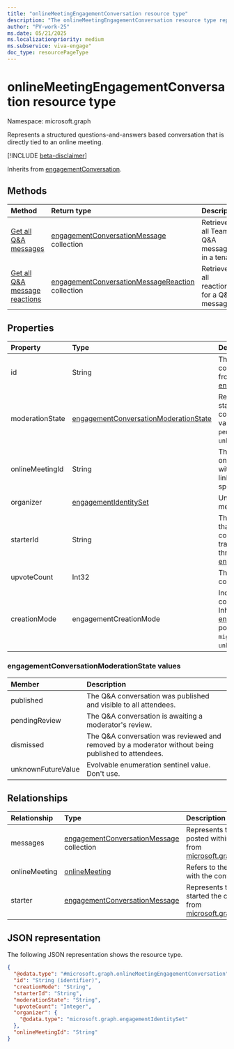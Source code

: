 ```yaml
---
title: "onlineMeetingEngagementConversation resource type"
description: "The onlineMeetingEngagementConversation resource type represents a structured Q&A thread that is directly tied to an online meeting."
author: "PV-work-25"
ms.date: 05/21/2025
ms.localizationpriority: medium
ms.subservice: viva-engage"
doc_type: resourcePageType
---
```


# onlineMeetingEngagementConversation resource type

Namespace: microsoft.graph

Represents a structured questions-and-answers based conversation that is directly tied to an online meeting.

[!INCLUDE [beta-disclaimer](../../includes/beta-disclaimer.md)]


Inherits from [engagementConversation](../resources/engagementconversation.md).


## Methods
|Method|Return type|Description|
|:---|:---|:---|
|[Get all Q&A messages](../api/employeeexperience-getallonlinemeetingmessages.md)|[engagementConversationMessage](../resources/engagementconversationmessage.md) collection|Retrieves all Teams Q&A messages in a tenant|
|[Get all Q&A message reactions](../api/employeeexperience-getallonlinemeetingmessagereactions.md)|[engagementConversationMessageReaction](../resources/engagementconversationmessagereaction.md) collection|Retrieves all reactions for a Q&A message|


## Properties
|Property|Type|Description|
|:---|:---|:---|
| id | String | The unique identifier for the conversation object. Inherited from [entity](../resources/entity.md). Inherits from [entity](../resources/entity.md) |
|moderationState|[engagementConversationModerationState](#engagementconversationmoderationstate-values)|Represents the moderation status of the conversation.The possible values are: `published`, `pendingReview`, `dismissed`, `unknownFutureValue`.|
|onlineMeetingId|String|The unique identifier of the online meeting associated with this conversation. This links the conversation to a specific meeting instance.|
|organizer|[engagementIdentitySet](../resources/engagementidentityset.md)|Unique identifier of the online meeting organizer|
|starterId|String|The ID of the first message that initiated the Q&A conversation. Useful for tracing the origin of the thread.  Inherited from [engagementConversation](../resources/engagementconversation.md).|
|upvoteCount|Int32|The number of upvotes the conversation has received. |
|creationMode|engagementCreationMode|Indicates how the conversation was created. Inherited from [engagementConversation](../resources/engagementconversation.md).The possible values are: `none`, `migration`, `unknownFutureValue`.|-

### engagementConversationModerationState values
| Member | Description |
|:---------------|:----------|
| published | The Q&A conversation was published and visible to all attendees.  |
| pendingReview | The Q&A conversation is awaiting a moderator's review. |
| dismissed | The Q&A conversation was reviewed and removed by a moderator without being published to attendees. |
| unknownFutureValue | Evolvable enumeration sentinel value. Don't use.|

## Relationships
|Relationship|Type|Description|
|:---|:---|:---|
|messages|[engagementConversationMessage](../resources/engagementconversationmessage.md) collection|Represents the collection of messages posted within the conversation. Inherited from [microsoft.graph.engagementConversation](../resources/engagementconversation.md)|
|onlineMeeting|[onlineMeeting](../resources/onlinemeeting.md)|Refers to the online meeting associated with the conversation.|
|starter|[engagementConversationMessage](../resources/engagementconversationmessage.md)|Represents the initial message that started the conversation thread. Inherited from [microsoft.graph.engagementConversation](../resources/engagementconversation.md)|

## JSON representation
The following JSON representation shows the resource type.
<!-- {
  "blockType": "resource",
  "keyProperty": "id",
  "@odata.type": "microsoft.graph.onlineMeetingEngagementConversation",
  "baseType": "microsoft.graph.engagementConversation",
  "openType": false
}
-->
``` json
{
  "@odata.type": "#microsoft.graph.onlineMeetingEngagementConversation",
  "id": "String (identifier)",
  "creationMode": "String",
  "starterId": "String",
  "moderationState": "String",
  "upvoteCount": "Integer",
  "organizer": {
    "@odata.type": "microsoft.graph.engagementIdentitySet"
  },
  "onlineMeetingId": "String"
}
```


